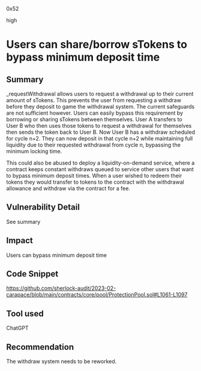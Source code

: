 0x52

high

# Users can share/borrow sTokens to bypass minimum deposit time

## Summary

_requestWithdrawal allows users to request a withdrawal up to their current amount of sTokens. This prevents the user from requesting a withdraw before they deposit to game the withdrawal system. The current safeguards are not sufficient however. Users can easily bypass this requirement by borrowing or sharing sTokens between themselves. User A transfers to User B who then uses those tokens to request a withdrawal for themselves then sends the token back to User B. Now User B has a withdraw scheduled for cycle n+2. They can now deposit in that cycle n+2 while maintaining full liquidity due to their requested withdrawal from cycle n, bypassing the minimum locking time. 

This could also be abused to deploy a liquidity-on-demand service, where a contract keeps constant withdraws queued to service other users that want to bypass minimum deposit times. When a user wished to redeem their tokens they would transfer to tokens to the contract with the withdrawal allowance and withdraw via the contract for a fee.

## Vulnerability Detail

See summary

## Impact

Users can bypass minimum deposit time

## Code Snippet

https://github.com/sherlock-audit/2023-02-carapace/blob/main/contracts/core/pool/ProtectionPool.sol#L1061-L1097

## Tool used

ChatGPT

## Recommendation

The withdraw system needs to be reworked.